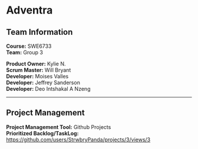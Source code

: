 # Adventra

## Team Information


**Course:** SWE6733  
**Team:** Group 3

**Product Owner:** Kylie N.  
**Scrum Master:** Will Bryant  
**Developer:** Moises Valles  
**Developer:** Jeffrey Sanderson  
**Developer:** Deo Intshakal A Nzeng  


---
## Project Management

**Project Management Tool:** Github Projects  
**Prioritized Backlog/TaskLog:** https://github.com/users/StrwbryPanda/projects/3/views/3
